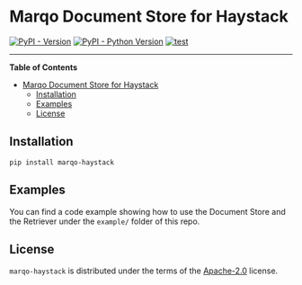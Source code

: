 # Marqo Document Store for Haystack

[![PyPI - Version](https://img.shields.io/pypi/v/marqo-haystack.svg)](https://pypi.org/project/marqo-haystack)
[![PyPI - Python Version](https://img.shields.io/pypi/pyversions/marqo-haystack.svg)](https://pypi.org/project/marqo-haystack)
[![test](https://github.com/masci/marqo-haystack/actions/workflows/test.yml/badge.svg)](https://github.com/masci/marqo-haystack/actions/workflows/test.yml)

-----

**Table of Contents**

- [Marqo Document Store for Haystack](#marqo-document-store-for-haystack)
  - [Installation](#installation)
  - [Examples](#examples)
  - [License](#license)

## Installation

```console
pip install marqo-haystack
```

## Examples
You can find a code example showing how to use the Document Store and the Retriever under the `example/` folder of this repo.

## License

`marqo-haystack` is distributed under the terms of the [Apache-2.0](https://spdx.org/licenses/Apache-2.0.html) license.
